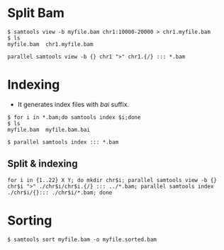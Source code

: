 # Split Bam

```
$ samtools view -b myfile.bam chr1:10000-20000 > chr1.myfile.bam
$ ls
myfile.bam  chr1.myfile.bam
```
```
parallel samtools view -b {} chr1 ">" chr1.{/} ::: *.bam
```


# Indexing
- It generates index files with *bai* suffix.
```
$ for i in *.bam;do samtools index $i;done
$ ls
myfile.bam  myfile.bam.bai
```
```
$ parallel samtools index ::: *.bam
```

## Split & indexing
```
for i in {1..22} X Y; do mkdir chr$i; parallel samtools view -b {} chr$i ">" ./chr$i/chr$i.{/} ::: ../*.bam; parallel samtools index ./chr$i/{}::: ./chr$i/*.bam; done
```

# Sorting
```
$ samtools sort myfile.bam -o myfile.sorted.bam
```


